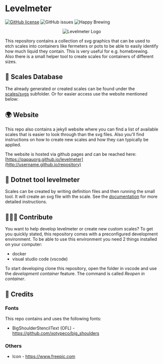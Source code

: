 # Levelmeter
[![GitHub license](https://img.shields.io/github/license/papauorg/levelmeter)](https://github.com/papauorg/levelmeter/blob/master/LICENSE)
![GitHub issues](https://img.shields.io/github/issues-raw/papauorg/levelmeter)
![Happy Brewing](https://img.shields.io/badge/Levelmeter-Happy%20Brewing-%23FBB117)

<p align="center">
  <img src="https://github.com/papauorg/levelmeter/blob/main/src/dotnet-levelmeter/icon.png?raw=true" alt="Levelmeter Logo"/>
</p>

This repository contains a collection of svg graphics that can be used to etch scales into containers like fermeters or pots to be able
to easily identify how much liquid they contain. This is very useful for e.g. homebrewing. Also there is a small helper tool to create
scales for containers of different sizes.

## 📏 Scales Database
The already generated or created scales can be found under the [scales/svgs](./scales/svgs) subfolder. Or for easier access use the website mentioned below:

## 🌍 Website
This repo also contains a jekyll website where you can find a list of available scales that is easier to look through than the svg files. 
Also you'll find instructions on how to create new scales and how they can typically be applied.

The website is hosted via github pages and can be reached here: [https://papauorg.github.io/levelmeter](http://username.github.io/repository)

## 🤖 Dotnet tool levelmeter
Scales can be created by writing definition files and then running the small tool. It will create an svg file with the scale. See the [documentation](https://papauorg.github.io/levelmeter/create) for more detailed instructions.

## 🧑‍🤝‍🧑 Contribute
You want to help develop levelmeter or create new custom scales? To get you quickly stated, this repository comes with a preconfigured
development environment. To be able to use this environment you need 2 things installed on your computer:

- docker
- visual studio code (vscode)

To start developing clone this repository, open the folder in vscode and use the _development container_ feature. The command is called _Reopen in container_.

## 🏅 Credits

### Fonts
This repo contains and uses the following fonts:
- BigShoulderStencilText (OFL) - https://github.com/xotypeco/big_shoulders

### Others
- Icon - https://www.freepic.com

